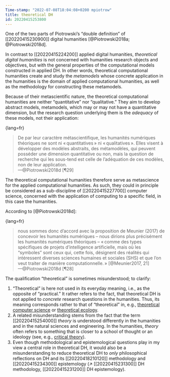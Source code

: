 ```yaml
---
Time-stamp: "2022-07-08T18:04:08+0200 mpiotrow"
title: theoretical DH
id: 20220415253800
---
```


One of the two parts of Piotrowski’s “double definition” of [[20220415230900]] digital humanities [@Piotrowski2018a; @Piotrowski2018d].

In contrast to [[20220415224200]] applied digital humanities, *theoretical digital humanities* is not concerned with humanities research objects and objectives, but with the general properties of the computational models constructed in applied DH.  In other words, theoretical computational humanities create and study the *metamodels* whose concrete application in the humanities is the domain of applied computational humanities, as well as the methodology for constructing these metamodels.

Because of their metascientific nature, the theoretical computational humanities are neither “quantitative” nor “qualitative.”  They aim to develop abstract models, metamodels, which may or may not have a quantitative dimension, but the research question underlying them is the *adequacy* of these models, not their application:

{lang=fr}
> De par leur caractère métascientifique, les humanités numériques théoriques ne sont ni « quantitatives » ni « qualitatives ». Elles visent à développer des modèles abstraits, des métamodèles, qui peuvent posséder une dimension quantitative ou non, mais la question de recherche qui les sous-tend est celle de l’adéquation de ces modèles, non de leur application.  
—@Piotrowski2018d [¶29]

The theoretical computational humanities therefore serve as metascience for the applied computational humanities.  As such, they could in principle be considered as a sub-discipline of [[20220415227700]] computer science, concerned with the application of computing to a specific field, in this case the humanities.

According to [@Piotrowski2018d]:

{lang=fr}
> nous sommes donc d’accord avec la proposition de Meunier (2017) de concevoir les humanités numériques – nous dirions plus précisément les humanités numériques théoriques – « comme des types spécifiques de projets d’intelligence artificielle, mais où les “symboles” sont ceux qui, cette fois, désignent des réalités qui intéressent diverses sciences humaines et sociales (SHS) et que l’on veut traiter de manière computationnelle. » [@Meunier2017, 21]  
—@Piotrowski2018d [¶28]

The qualification “theoretical” is sometimes misunderstood; to clarify:

1. “Theoretical” is here not used in its everyday meaning, i.e., as the opposite of “practical.”  It rather refers to the fact, that theoretical DH is not applied to *concrete* research questions in the humanities.  Thus, its meaning corresponds rather to that of “theoretical” in, e.g., [theoretical computer science](https://en.wikipedia.org/wiki/Theoretical_computer_science) or [theoretical ecology](https://en.wikipedia.org/wiki/Theoretical_ecology).
2. A related misunderstanding stems from the fact that the term [[20220415254000]] *theory* is understood differently in the humanities and in the natural sciences and engineering.  In the humanities, *theory* often refers to something that is closer to a school of thought or an ideology (see, e.g., [critical theory](https://en.wikipedia.org/wiki/Critical_theory)).
3. Even though methodological and epistemological questions play in my view a central role in theoretical DH, it would also be a misunderstanding to reduce theoretical DH to *only* philosophical reflections on DH and its [[20220418210120]] methodology and [[20220415234300]] epistemology (↗ [[20220415231300]] DH methodology, [[20220415231200]] DH epistemology).
